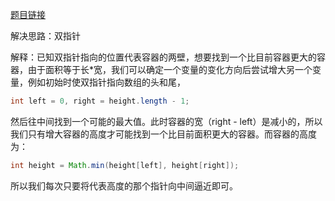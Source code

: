 [题目链接](https://leetcode-cn.com/problems/container-with-most-water/submissions/)

解决思路：双指针

解释：已知双指针指向的位置代表容器的两壁，想要找到一个比目前容器更大的容器，由于面积等于长*宽，我们可以确定一个变量的变化方向后尝试增大另一个变量，例如初始时使双指针指向数组的头和尾，

```java
int left = 0, right = height.length - 1;
```

然后往中间找到一个可能的最大值。此时容器的宽（right - left）是减小的，所以我们只有增大容器的高度才可能找到一个比目前面积更大的容器。而容器的高度为：

```java
int height = Math.min(height[left], height[right]);
```

所以我们每次只要将代表高度的那个指针向中间逼近即可。